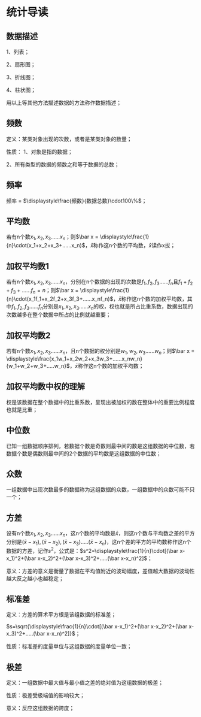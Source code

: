 # 统计导读


## 数据描述
1、列表；

2、扇形图；

3、折线图；

4、柱状图；

用以上等其他方法描述数据的方法称作数据描述；

## 频数
定义：某类对象出现的次数，或者是某类对象的数量；

性质：
1、对象是指的数据；

2、所有类型的数据的频数之和等于数据的总数；

## 频率
频率 = $\displaystyle\frac{频数}{数据总数}\cdot100\%$；

## 平均数
若有n个数$x_1,x_2,x_3......x_n$；则$\bar x = \displaystyle\frac{1}{n}\cdot(x_1+x_2+x_3+......x_n)$，$\bar x$称作这n个数的平均数，$\bar x$读作x拔；

## 加权平均数1
若有n个数$x_1,x_2,x_3......x_n$，分别在n个数据的出现的次数是$f_1,f_2,f_3......f_n$且$f_1+f_2+f_3+......f_n=n$；则$\bar x = \displaystyle\frac{1}{n}\cdot(x_1f_1+x_2f_2+x_3f_3+......x_nf_n)$，$\bar x$称作这n个数的加权平均数，其中$f_1,f_2,f_3......f_n$分别是$x_1,x_2,x_3......x_n$的权，权也就是所占比重系数，数据出现的次数越多在整个数据中所占的比例就越重要；

## 加权平均数2
若有n个数$x_1,x_2,x_3......x_n$，且n个数据的权分别是$w_1,w_2,w_3......w_n$；则$\bar x = \displaystyle\frac{x_1w_1+x_2w_2+x_3w_3+......x_nw_n}{w_1+w_2+w_3+.....w_n}$，$\bar x$称作这n个数的加权平均数；

## 加权平均数中权的理解
权是该数据在整个数据中的比重系数，呈现出被加权的数在整体中的重要比例程度也就是比重；

## 中位数
已知一组数据顺序排列，若数据个数是奇数则最中间的数是这组数据的中位数，若数据个数是偶数则最中间的2个数据的平均数是这组数据的中位数；

## 众数
一组数据中出现次数最多的数据称为这组数据的众数，一组数据中的众数可能不只一个；

## 方差
设有n个数$x_1,x_2,x_3......x_n$，这n个数的平均数是$\bar x$，则这n个数与平均数之差的平方分别是$(\bar x-x_1),(\bar x-x_2),(\bar x-x_3).....(\bar x-x_n)$，这n个差的平方的平均数称作这n个数据的方差，记作$s^2$，公式是：$s^2=\displaystyle\frac{1}{n}\cdot[(\bar x-x_1)^2+(\bar x-x_2)^2+(\bar x-x_3)^2+.....(\bar x-x_n)^2]$；

意义：方差的意义是衡量了数据在平均值附近的波动幅度，差值越大数据的波动性越大反之越小也越稳定；

## 标准差
定义：方差的算术平方根是该组数据的标准差；

$s=\sqrt{\displaystyle\frac{1}{n}\cdot[(\bar x-x_1)^2+(\bar x-x_2)^2+(\bar x-x_3)^2+.....(\bar x-x_n)^2]}$；

性质：标准差的度量单位与这组数据的度量单位一致；

## 极差
定义：一组数据中最大值与最小值之差的绝对值为这组数据的极差；

性质：极差受极端值的影响较大；

意义：反应这组数据的跨度；
